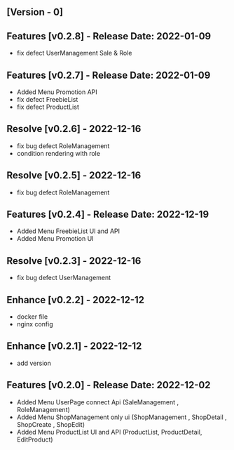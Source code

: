
## [Version - 0]
## Features [v0.2.8] - Release Date: 2022-01-09
- fix defect UserManagement Sale & Role
## Features [v0.2.7] - Release Date: 2022-01-09
- Added Menu Promotion API
- fix defect FreebieList
- fix defect ProductList

## Resolve [v0.2.6] - 2022-12-16
- fix bug defect RoleManagement
- condition rendering with role

## Resolve [v0.2.5] - 2022-12-16
- fix bug defect RoleManagement

## Features [v0.2.4] - Release Date: 2022-12-19
- Added Menu FreebieList UI and API
- Added Menu Promotion UI

## Resolve [v0.2.3] - 2022-12-16
- fix bug defect UserManagement

## Enhance [v0.2.2] - 2022-12-12
- docker file
- nginx config

## Enhance [v0.2.1] - 2022-12-12
- add version

##  Features [v0.2.0] - Release Date: 2022-12-02
- Added Menu UserPage connect Api (SaleManagement , RoleManagement)
- Added Menu ShopManagement only ui (ShopManagement , ShopDetail , ShopCreate , ShopEdit)
- Added Menu ProductList UI and API (ProductList, ProductDetail, EditProduct)


